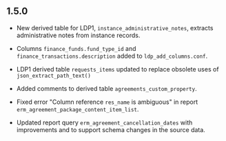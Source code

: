 ## 1.5.0

* New derived table for LDP1, `instance_administrative_notes`,
  extracts administrative notes from instance records.

* Columns `finance_funds.fund_type_id` and
  `finance_transactions.description` added to `ldp_add_columns.conf`.

* LDP1 derived table `requests_items` updated to replace obsolete uses
  of `json_extract_path_text()`

* Added comments to derived table `agreements_custom_property`.

* Fixed error "Column reference `res_name` is ambiguous" in report
  `erm_agreement_package_content_item_list`.

* Updated report query `erm_agreement_cancellation_dates` with
  improvements and to support schema changes in the source data.

